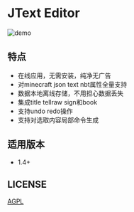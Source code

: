 # JText Editor

![demo](./assets/demo.gif)

## 特点
- 在线应用，无需安装，纯净无广告
- 对minecraft json text nbt属性全量支持
- 数据本地离线存储，不用担心数据丢失
- 集成title tellraw sign和book
- 支持undo redo操作
- 支持对选取内容局部命令生成

## 适用版本
- 1.4+


## LICENSE
[AGPL](./LICENSE)